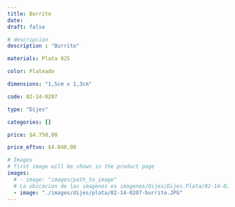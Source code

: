 ```yaml
---
title: Burrito
date: 
draft: false

# descripcion
description : "Burrito"

materials: Plata 925

color: Plateado

dimensions: "1,5cm x 1,3cm"

code: 02-14-0207

type: "Dijes"

categories: []

price: $4.750,00

price_eftvo: $4.040,00

# Images
# first image will be shown in the product page
images:
  # - image: "images/path_to_image"
  # La ubicacion de las imagenes es imagenes/Dijes/Dijes.Plata/02-14-0207-burrito
  - image: "./images/dijes/plata/02-14-0207-burrito.JPG"
---
```

